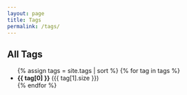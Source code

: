 ```yaml
---
layout: page
title: Tags
permalink: /tags/
---
```

<h2>All Tags</h2>
<ul>
{% assign tags = site.tags | sort %}
{% for tag in tags %}
  <li id="{{ tag[0] | slugize }}"><strong>{{ tag[0] }}</strong> ({{ tag[1].size }})</li>
{% endfor %}
</ul>
